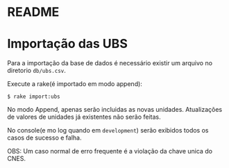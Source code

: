 # README

# Importação das UBS

Para a importação da base de dados é necessário existir um arquivo no diretorio `db/ubs.csv`.

Execute a rake(é importado em modo append):

```
$ rake import:ubs
```

No modo Append, apenas serão incluidas as novas unidades. Atualizações de valores de unidades já existentes não serão feitas.

No console(e mo log quando em `development`) serão exibidos todos os casos de sucesso e falha.

OBS: Um caso normal de erro frequente é a violação da chave unica do CNES.
